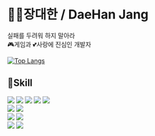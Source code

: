 # 👨‍💻장대한 / DaeHan Jang
실패를 두려워 하지 말아라\
🎮게임과 💕사랑에 진심인 개발자

[![Top Langs](https://github-readme-stats.vercel.app/api/top-langs/?username=DaeHanJang&layout=compact&hied_border=True)](https://github.com/anuraghazra/github-readme-stats)

## 🧰Skill
<img src="https://img.shields.io/badge/C-A8B9CC?style=flat-square&logo=c&logoColor=white"/> <img src="https://img.shields.io/badge/C++-00599C?style=flat-square&logo=cplusplus&logoColor=white"/> <img src="https://img.shields.io/badge/C%23-7033FD?style=flat-square&logo=csharp&logoColor=white"/> <img src="https://img.shields.io/badge/HTML5-E34F26?style=flat-square&logo=HTML5&logoColor=white"/> <img src="https://img.shields.io/badge/CSS3-1572B6?style=flat-square&logo=CSS3&logoColor=white"/>\
<img src="https://img.shields.io/badge/Unity-999999?style=flat-square&logo=Unity&logoColor=white"/> <img src="https://img.shields.io/badge/Unreal-0E1128?style=flat-square&logo=UnrealEngine&logoColor=white"/>\
<img src="https://img.shields.io/badge/DirectX-7ED321?style=flat-square&logo=DirectX&logoColor=white"/> <img src="https://img.shields.io/badge/SDL-117ACA?style=flat-square&logo=SDL&logoColor=white"/>\
<img src="https://img.shields.io/badge/Firebase-DD2C00?style=flat-square&logo=Firebase&logoColor=white"/> <img src="https://img.shields.io/badge/Photon-004480?style=flat-square&logo=Photon&logoColor=white"/>

<!--
**DaeHanJang/DaeHanJang** is a ✨ _special_ ✨ repository because its `README.md` (this file) appears on your GitHub profile.

Here are some ideas to get you started:

- 🔭 I’m currently working on ...
- 🌱 I’m currently learning ...
- 👯 I’m looking to collaborate on ...
- 🤔 I’m looking for help with ...
- 💬 Ask me about ...
- 📫 How to reach me: ...
- 😄 Pronouns: ...
- ⚡ Fun fact: ...
-->
